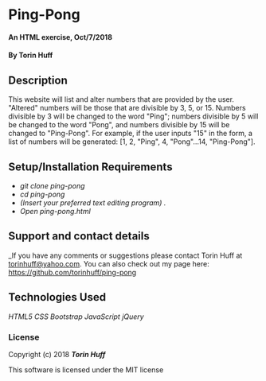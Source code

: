 # Ping-Pong

#### An HTML exercise, Oct/7/2018

#### By Torin Huff

## Description

This website will list and alter numbers that are provided by the user. "Altered" numbers will be those that are divisible by 3, 5, or 15. Numbers divisible by 3 will be changed to the word "Ping"; numbers divisible by 5 will be changed to the word "Pong", and numbers divisible by 15 will be changed to "Ping-Pong". For example, if the user inputs "15" in the form, a list of numbers will be generated: [1, 2, "Ping", 4, "Pong"...14, "Ping-Pong"].

## Setup/Installation Requirements

* _git clone ping-pong_
* _cd ping-pong_
* _(Insert your preferred text editing program) ._
* _Open ping-pong.html_

## Support and contact details

_If you have any comments or suggestions please contact Torin Huff at torinhuff@yahoo.com. You can also check out my page here: <https://github.com/torinhuff/ping-pong>

## Technologies Used

_HTML5_
_CSS_
_Bootstrap_
_JavaScript_
_jQuery_

### License

Copyright (c) 2018 **_Torin Huff_**

This software is licensed under the MIT license
